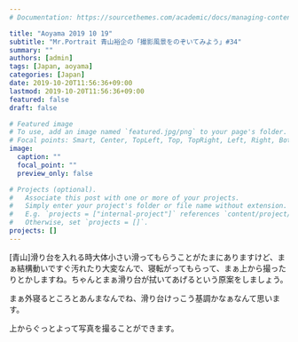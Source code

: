 ```yaml
---
# Documentation: https://sourcethemes.com/academic/docs/managing-content/

title: "Aoyama 2019 10 19"
subtitle: "Mr.Portrait 青山裕企の「撮影風景をのぞいてみよう」#34"
summary: ""
authors: [admin]
tags: [Japan, aoyama]
categories: [Japan]
date: 2019-10-20T11:56:36+09:00
lastmod: 2019-10-20T11:56:36+09:00
featured: false
draft: false

# Featured image
# To use, add an image named `featured.jpg/png` to your page's folder.
# Focal points: Smart, Center, TopLeft, Top, TopRight, Left, Right, BottomLeft, Bottom, BottomRight.
image:
  caption: ""
  focal_point: ""
  preview_only: false

# Projects (optional).
#   Associate this post with one or more of your projects.
#   Simply enter your project's folder or file name without extension.
#   E.g. `projects = ["internal-project"]` references `content/project/deep-learning/index.md`.
#   Otherwise, set `projects = []`.
projects: []
---
```


[青山]滑り台を入れる時大体小さい滑ってもらうことがたまにありますけど、まぁ結構動いですぐ汚れたり大変なんで、寝転がってもらって、まぁ上から撮ったりとかしますね。ちゃんとまぁ滑り台が拭いてあげるという原案をしましょう。

まぁ外寝るところとあんまなんでね、滑り台けっこう基調かなぁなんて思います。

上からぐっとよって写真を撮ることができます。